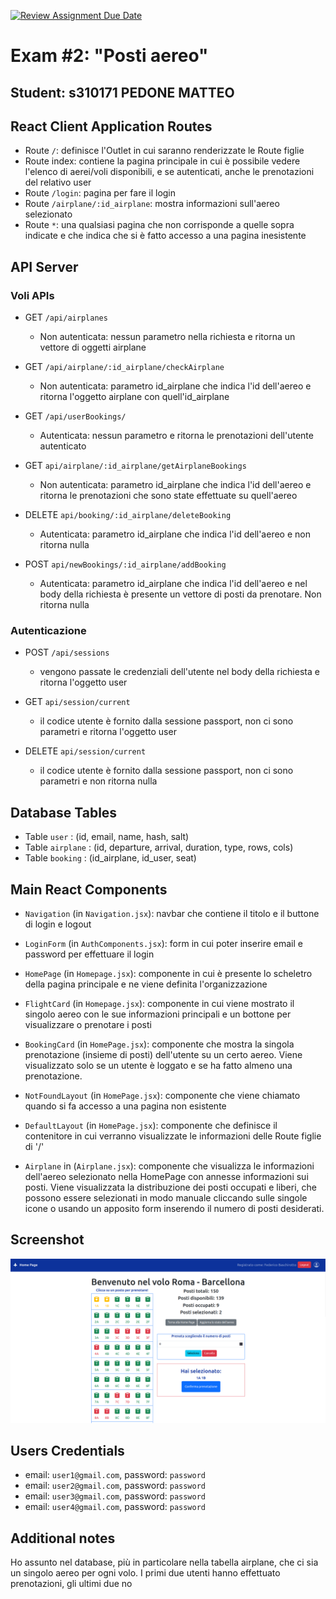 [![Review Assignment Due Date](https://classroom.github.com/assets/deadline-readme-button-24ddc0f5d75046c5622901739e7c5dd533143b0c8e959d652212380cedb1ea36.svg)](https://classroom.github.com/a/_8yXOlwa)
# Exam #2: "Posti aereo"
## Student: s310171 PEDONE MATTEO

## React Client Application Routes

- Route `/`: definisce l'Outlet in cui saranno renderizzate le Route figlie
- Route index: contiene la pagina principale in cui è possibile vedere l'elenco di aerei/voli disponibili, e se autenticati, anche le prenotazioni del    relativo user
- Route `/login`: pagina per fare il login
- Route `/airplane/:id_airplane`: mostra informazioni sull'aereo selezionato
- Route `*`: una qualsiasi pagina che non corrisponde a quelle sopra indicate e che indica che si è fatto accesso a una pagina inesistente

## API Server

### Voli APIs

- GET  `/api/airplanes`
  - Non autenticata: nessun parametro nella richiesta e ritorna un vettore di oggetti airplane

- GET `/api/airplane/:id_airplane/checkAirplane`
  - Non autenticata: parametro id_airplane che indica l'id dell'aereo e ritorna l'oggetto airplane con quell'id_airplane

- GET `/api/userBookings/`
  - Autenticata: nessun parametro e ritorna le prenotazioni dell'utente autenticato

- GET `api/airplane/:id_airplane/getAirplaneBookings`
  - Non autenticata: parametro id_airplane che indica l'id dell'aereo e ritorna le prenotazioni che sono state effettuate su quell'aereo

- DELETE `api/booking/:id_airplane/deleteBooking`
  - Autenticata: parametro id_airplane che indica l'id dell'aereo e non ritorna nulla

- POST `api/newBookings/:id_airplane/addBooking`
  - Autenticata: parametro id_airplane che indica l'id dell'aereo e nel body della richiesta è presente un vettore di posti da prenotare. Non ritorna nulla

### Autenticazione

- POST `/api/sessions`
  - vengono passate le credenziali dell'utente nel body della richiesta e ritorna l'oggetto user

- GET `api/session/current`
  - il codice utente è fornito dalla sessione passport, non ci sono parametri e ritorna l'oggetto user

- DELETE `api/session/current`
  - il codice utente è fornito dalla sessione passport, non ci sono parametri e non ritorna nulla 

## Database Tables

- Table `user` : (id, email, name, hash, salt)
- Table `airplane` : (id, departure, arrival, duration, type, rows, cols)
- Table `booking` : (id_airplane, id_user, seat)

## Main React Components

- `Navigation` (in `Navigation.jsx`): navbar che contiene il titolo e il buttone di login e logout

- `LoginForm` (in `AuthComponents.jsx`): form in cui poter inserire email e password per effettuare il login

- `HomePage` (in `Homepage.jsx`): componente in cui è presente lo scheletro della pagina principale e ne viene definita l'organizzazione
- `FlightCard` (in `Homepage.jsx`): componente in cui viene mostrato il singolo aereo con le sue informazioni principali e un bottone per visualizzare o prenotare i posti 
- `BookingCard` (in `HomePage.jsx`): componente che mostra la singola prenotazione (insieme di posti) dell'utente su un certo aereo. Viene visualizzato solo se un utente è loggato e se ha fatto almeno una prenotazione.
- `NotFoundLayout` (in `HomePage.jsx`): componente che viene chiamato quando si fa accesso a una pagina non esistente
- `DefaultLayout` (in `HomePage.jsx`): componente che definisce il contenitore in cui verranno visualizzate le informazioni delle Route figlie di '/'

- `Airplane` in (`Airplane.jsx`): componente che visualizza le informazioni dell'aereo selezionato nella HomePage con annesse informazioni sui posti. Viene visualizzata la distribuzione dei posti occupati e liberi, che possono essere selezionati in modo manuale cliccando sulle singole icone o usando un apposito form inserendo il numero di posti desiderati.

## Screenshot

![./img/screenshot.png](./img/screenshot.png)

## Users Credentials

- email: `user1@gmail.com`, password: `password` 
- email: `user2@gmail.com`, password: `password` 
- email: `user3@gmail.com`, password: `password` 
- email: `user4@gmail.com`, password: `password` 

## Additional notes

Ho assunto nel database, più in particolare nella tabella airplane, che ci sia un singolo aereo per ogni volo.
I primi due utenti hanno effettuato prenotazioni, gli ultimi due no